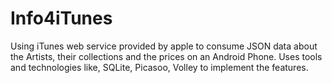 # Info4iTunes
Using iTunes web service provided by apple to consume JSON data about the Artists, their collections and the prices on an Android Phone. 
Uses tools and technologies like, SQLite, Picasoo, Volley to implement the features.
